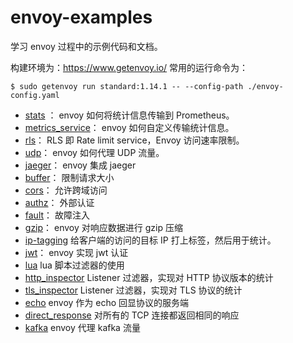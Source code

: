 
# envoy-examples

学习 envoy 过程中的示例代码和文档。

构建环境为：https://www.getenvoy.io/
常用的运行命令为：
```shell script
$ sudo getenvoy run standard:1.14.1 -- --config-path ./envoy-config.yaml
```

- [stats](./stats) ： envoy 如何将统计信息传输到 Prometheus。 
- [metrics_service](./metrics_service)： envoy 如何自定义传输统计信息。
- [rls](./rls)： RLS 即 Rate limit service，Envoy 访问速率限制。
- [udp](./udp)： envoy 如何代理 UDP 流量。
- [jaeger](./jaeger)： envoy 集成 jaeger
- [buffer](./buffer)： 限制请求大小
- [cors](./cors)： 允许跨域访问
- [authz](./authz)： 外部认证
- [fault](./fault)： 故障注入
- [gzip](./gzip)： envoy 对响应数据进行 gzip 压缩
- [ip-tagging](./ip-tagging) 给客户端的访问的目标 IP 打上标签，然后用于统计。
- [jwt](./jwt)： envoy 实现 jwt 认证
- [lua](./lua) lua 脚本过滤器的使用 
- [http_inspector](./http_inspector) Listener 过滤器，实现对 HTTP 协议版本的统计
- [tls_inspector](./tls_inspector) Listener 过滤器，实现对 TLS 协议的统计
- [echo](./echo) envoy 作为 echo 回显协议的服务端
- [direct_response](./direct_response) 对所有的 TCP 连接都返回相同的响应
- [kafka](./kafka) envoy 代理 kafka 流量

